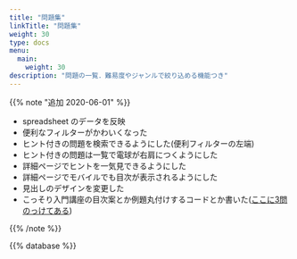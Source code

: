 ```yaml
---
title: "問題集"
linkTitle: "問題集"
weight: 30
type: docs
menu:
  main:
    weight: 30
description: "問題の一覧．難易度やジャンルで絞り込める機能つき"
---
```


{{% note "追加 2020-06-01" %}}

- spreadsheet のデータを反映
- 便利なフィルターがかわいくなった
- ヒント付きの問題を検索できるようにした(便利フィルターの左端)
- ヒント付きの問題は一覧で電球が右肩につくようにした
- 詳細ページでヒントを一気見できるようにした
- 詳細ページでモバイルでも目次が表示されるようにした
- 見出しのデザインを変更した
- こっそり入門講座の目次案とか例題丸付けするコードとか書いた([ここに3問のっけてある](/.docs/lv1/stage1/))

{{% /note %}}

{{% database %}}
